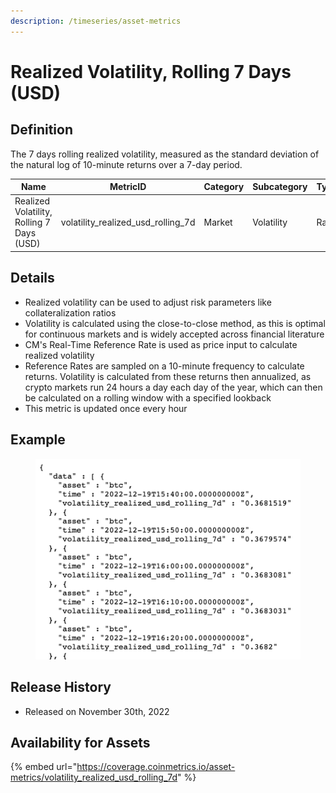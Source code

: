```yaml
---
description: /timeseries/asset-metrics
---
```


# Realized Volatility, Rolling 7 Days (USD)

## Definition

The 7 days rolling realized volatility, measured as the standard deviation of the natural log of 10-minute returns over a 7-day period.

| Name                                      | MetricID                               | Category | Subcategory | Type  | Unit          | Interval |
| ----------------------------------------- | -------------------------------------- | -------- | ----------- | ----- | ------------- | -------- |
| Realized Volatility, Rolling 7 Days (USD) | volatility\_realized\_usd\_rolling\_7d | Market   | Volatility  | Ratio | Dimensionless | 7 days   |

## Details

* Realized volatility can be used to adjust risk parameters like collateralization ratios
* Volatility is calculated using the close-to-close method, as this is optimal for continuous markets and is widely accepted across financial literature
* CM's Real-Time Reference Rate is used as price input to calculate realized volatility
* Reference Rates are sampled on a 10-minute frequency to calculate returns. Volatility is calculated from these returns then annualized, as crypto markets run 24 hours a day each day of the year, which can then be calculated on a rolling window with a specified lookback
* This metric is updated once every hour

## Example

<figure><img src="../../.gitbook/assets/Screen Shot 2022-12-20 at 12.19.26 AM.png" alt=""><figcaption></figcaption></figure>

## Release History

* Released on November 30th, 2022

## Availability for Assets

{% embed url="https://coverage.coinmetrics.io/asset-metrics/volatility_realized_usd_rolling_7d" %}
